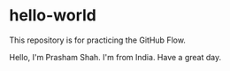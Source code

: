 # hello-world
This repository is for practicing the GitHub Flow.

Hello, I'm Prasham Shah. I'm from India. Have a great day.
